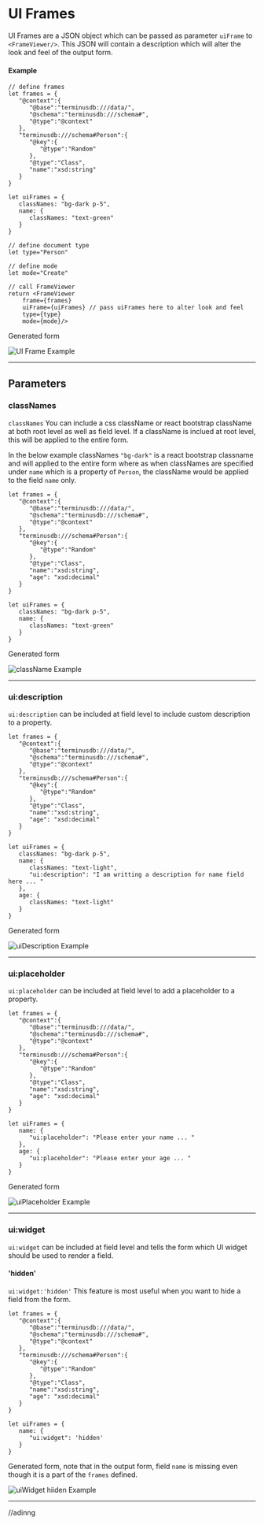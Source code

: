 

# UI Frames

UI Frames are a JSON object which can be passed as parameter ```uiFrame``` to ```<FrameViewer/>```. This JSON will contain a description which will alter the look and feel of the output form.

#### Example

```
// define frames
let frames = {
   "@context":{
      "@base":"terminusdb:///data/",
      "@schema":"terminusdb:///schema#",
      "@type":"@context"
   },
   "terminusdb:///schema#Person":{
      "@key":{
         "@type":"Random"
      },
      "@type":"Class",
      "name":"xsd:string"
   }
}

let uiFrames = {
   classNames: "bg-dark p-5",
   name: {
      classNames: "text-green"
   }
}

// define document type
let type="Person"

// define mode
let mode="Create"

// call FrameViewer
return <FrameViewer
    frame={frames}
    uiFrame={uiFrames} // pass uiFrames here to alter look and feel
    type={type}
    mode={mode}/>
```


Generated form

![UI Frame Example](/img/uiFrames/example.PNG)

---

## Parameters

### classNames

``` classNames ```
You can include a css className or react bootstrap className at both root level as well as field level. If a className is inclued at root level, this will be applied to the entire form.

In the below example classNames ```"bg-dark"``` is a react bootstrap classname and will applied to the entire form where as when classNames are specified under ```name``` which is a property of ```Person```, the className would be applied to the field ```name``` only.

```
let frames = {
   "@context":{
      "@base":"terminusdb:///data/",
      "@schema":"terminusdb:///schema#",
      "@type":"@context"
   },
   "terminusdb:///schema#Person":{
      "@key":{
         "@type":"Random"
      },
      "@type":"Class",
      "name":"xsd:string",
      "age": "xsd:decimal"
   }
}

let uiFrames = {
   classNames: "bg-dark p-5",
   name: {
      classNames: "text-green"
   }
}
```

Generated form

![className Example](/img/uiFrames/classNameExample.PNG)

---

### ui:description

```ui:description``` can be included at field level to include custom description to a property.

```
let frames = {
   "@context":{
      "@base":"terminusdb:///data/",
      "@schema":"terminusdb:///schema#",
      "@type":"@context"
   },
   "terminusdb:///schema#Person":{
      "@key":{
         "@type":"Random"
      },
      "@type":"Class",
      "name":"xsd:string",
      "age": "xsd:decimal"
   }
}

let uiFrames = {
   classNames: "bg-dark p-5",
   name: {
      classNames: "text-light",
      "ui:description": "I am writting a description for name field here ... "
   },
   age: {
      classNames: "text-light"
   }
}
```

Generated form

![uiDescription Example](/img/uiFrames/uiDescriptionExample.PNG)

---

### ui:placeholder

```ui:placeholder``` can be included at field level to add a placeholder to a property.

```
let frames = {
   "@context":{
      "@base":"terminusdb:///data/",
      "@schema":"terminusdb:///schema#",
      "@type":"@context"
   },
   "terminusdb:///schema#Person":{
      "@key":{
         "@type":"Random"
      },
      "@type":"Class",
      "name":"xsd:string",
      "age": "xsd:decimal"
   }
}

let uiFrames = {
   name: {
      "ui:placeholder": "Please enter your name ... "
   },
   age: {
      "ui:placeholder": "Please enter your age ... "
   }
}
```

Generated form

![uiPlaceholder Example](/img/uiFrames/uiPlaceholderExample.PNG)

---


### ui:widget

```ui:widget``` can be included at field level and tells the form which UI widget should be used to render a field.

#### 'hidden'

```ui:widget:'hidden'``` This feature is most useful when you want to hide a field from the form.

```
let frames = {
   "@context":{
      "@base":"terminusdb:///data/",
      "@schema":"terminusdb:///schema#",
      "@type":"@context"
   },
   "terminusdb:///schema#Person":{
      "@key":{
         "@type":"Random"
      },
      "@type":"Class",
      "name":"xsd:string",
      "age": "xsd:decimal"
   }
}

let uiFrames = {
   name: {
      "ui:widget": 'hidden'
   }
}
```

Generated form, note that in the output form, field ```name``` is missing even though it is a part of the ```frames``` defined.

![uiWidget hiiden Example](/img/uiFrames/uiWidgetHidden.PNG)

---

//adinng



